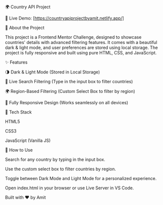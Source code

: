 🌍 Country API Project

🚀 Live Demo: [https://countryapiprojectbyamit.netlify.app/]

📌 About the Project

This project is a Frontend Mentor Challenge, designed to showcase countries' details with advanced filtering features. It comes with a beautiful dark & light mode, and user preferences are stored using local storage. The project is fully responsive and built using pure HTML, CSS, and JavaScript.

✨ Features

🌗 Dark & Light Mode (Stored in Local Storage)

🔎 Live Search Filtering (Type in the input box to filter countries)

🌍 Region-Based Filtering (Custom Select Box to filter by region)

📱 Fully Responsive Design (Works seamlessly on all devices)

📁 Tech Stack

HTML5

CSS3

JavaScript (Vanilla JS)

🎯 How to Use

Search for any country by typing in the input box.

Use the custom select box to filter countries by region.

Toggle between Dark Mode and Light Mode for a personalized experience.

Open index.html in your browser or use Live Server in VS Code.

Built with ❤️ by Amit

